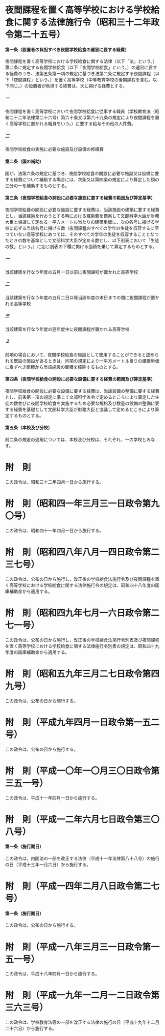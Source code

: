 # 夜間課程を置く高等学校における学校給食に関する法律施行令（昭和三十二年政令第二十五号）
#### 第一条（設置者の負担すべき夜間学校給食の運営に要する経費）
夜間課程を置く高等学校における学校給食に関する法律（以下「法」という。）第二条に規定する夜間学校給食（以下「夜間学校給食」という。）の運営に要する経費のうち、法第五条第一項の規定に基づき法第二条に規定する夜間課程（以下「夜間課程」という。）を置く高等学校（中等教育学校の後期課程を含む。以下同じ。）の設置者が負担する経費は、次に掲げる経費とする。
##### 一
夜間課程を置く高等学校において夜間学校給食に従事する職員（学校教育法（昭和二十二年法律第二十六号）第六十条又は第六十九条の規定により夜間課程を置く高等学校に置かれる職員をいう。）に要する給与その他の人件費。
##### 二
夜間学校給食の実施に必要な施設及び設備の修繕費
#### 第二条（国の補助）
国が、法第六条の規定に基づき、夜間学校給食の開設に必要な施設又は設備に要する経費について補助する場合には、次条又は第四条の規定により算定した額の三分の一を補助するものとする。
#### 第三条（夜間学校給食の開設に必要な施設に要する経費の範囲及び算定基準）
夜間学校給食の開設に必要な施設に要する経費は、当該施設の建築に要する経費とし、当該建築を行おうとする時における建築費を勘案して文部科学大臣が財務大臣と協議して定める一平方メートル当たりの建築単価に、次の各号に掲げる学校に応ずる当該各号に掲げる数（夜間課程のすべての学年の生徒を収容するに至つていない高等学校にあつては、そのすべての学年の生徒を収容することとなつたときの数を基準として文部科学大臣が定める数とし、以下別表において「生徒の数」という。）に応じ別表の下欄に掲げる面積を乗じて算定するものとする。
##### 一
当該建築を行なう年度の五月一日以前に夜間課程が置かれた高等学校
##### 二
当該建築を行なう年度の五月二日以降当該年度の末日までの間に夜間課程が置かれる高等学校
##### 三
当該建築を行なう年度の翌年度中に夜間課程が置かれる高等学校
##### ２
前項の場合において、夜間学校給食の施設として使用することができると認められる既設の施設があるときは、同項の規定により一平方メートル当りの建築単価に乗ずべき面積から当該施設の面積を控除するものとする。
#### 第四条（夜間学校給食の開設に必要な設備に要する経費の範囲及び算定基準）
夜間学校給食の開設に必要な設備に要する経費は、当該設備の整備に要する経費とし、前条第一項の規定に準じて文部科学省令で定めるところにより算定した生徒の数並びに夜間学校給食を実施するため必要な規格及び数量の設備の整備に要する経費を基礎として文部科学大臣が財務大臣と協議して定めるところにより算定するものとする。
#### 第五条（本校及び分校）
前二条の規定の適用については、本校及び分校は、それぞれ、一の学校とみなす。
# 附　則
この政令は、昭和三十二年四月一日から施行する。
# 附　則（昭和四一年三月三一日政令第九〇号）
この政令は、昭和四十一年四月一日から施行する。
# 附　則（昭和四八年八月一四日政令第二三七号）
この政令は、公布の日から施行し、改正後の学校給食法施行令及び夜間課程を置く高等学校における学校給食に関する法律施行令の規定は、昭和四十八年度の国庫補助金から適用する。
# 附　則（昭和四九年七月一六日政令第二七一号）
この政令は、公布の日から施行し、改正後の学校給食法施行令別表及び夜間課程を置く高等学校における学校給食に関する法律施行令別表の規定は、昭和四十九年度の国庫補助金から適用する。
# 附　則（昭和五九年三月二七日政令第四九号）
この政令は、公布の日から施行する。
# 附　則（平成九年四月一日政令第一五二号）
この政令は、公布の日から施行する。
# 附　則（平成一〇年一〇月三〇日政令第三五一号）
この政令は、平成十一年四月一日から施行する。
# 附　則（平成一二年六月七日政令第三〇八号）
#### 第一条（施行期日）
この政令は、内閣法の一部を改正する法律（平成十一年法律第八十八号）の施行の日（平成十三年一月六日）から施行する。
# 附　則（平成一四年二月八日政令第二七号）
#### 第一条（施行期日）
この政令は、公布の日から施行する。
# 附　則（平成一八年三月三一日政令第一五一号）
この政令は、平成十八年四月一日から施行する。
# 附　則（平成一九年一二月一二日政令第三六三号）
この政令は、学校教育法等の一部を改正する法律の施行の日（平成十九年十二月二十六日）から施行する。
